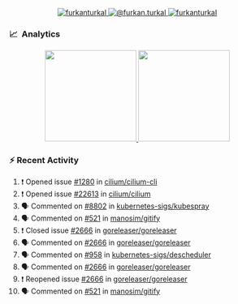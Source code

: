 <p align="center">
  <a href="https://linkedin.com/in/furkanturkal" target="blank">
    <img src="https://img.shields.io/badge/linkedin-%230077B5.svg?&style=for-the-badge&logo=linkedin&logoColor=white" alt="furkanturkal" />
  </a>
  <a href="https://medium.com/@furkan.turkal" target="blank">
    <img src="https://img.shields.io/badge/medium-%2312100E.svg?&style=for-the-badge&logo=medium&logoColor=white" alt="@furkan.turkal" />
  </a>
  <a href="https://twitter.com/furkanturkaI" target="blank">
    <img src="https://img.shields.io/badge/Twitter-1DA1F2?style=for-the-badge&logo=twitter&logoColor=white" alt="furkanturkaI" />
  </a>
</p>

### 📈 &nbsp;Analytics

<p align="center">
  <a href="https://coderstats.net/github/#Dentrax">
    <img height="180em" src="https://github-readme-stats-eight-theta.vercel.app/api?username=Dentrax&show_icons=true&theme=algolia&include_all_commits=true&count_private=true&line_height=26"/>
    <img height="180em" src="https://github-readme-stats-eight-theta.vercel.app/api/top-langs/?username=Dentrax&layout=compact&langs_count=8&theme=algolia&line_height=26"/>
  </a>
</p>

### :zap: Recent Activity

<!--START_SECTION:activity-->
1. ❗️ Opened issue [#1280](https://github.com/cilium/cilium-cli/issues/1280) in [cilium/cilium-cli](https://github.com/cilium/cilium-cli)
2. ❗️ Opened issue [#22613](https://github.com/cilium/cilium/issues/22613) in [cilium/cilium](https://github.com/cilium/cilium)
3. 🗣 Commented on [#8802](https://github.com/kubernetes-sigs/kubespray/issues/8802) in [kubernetes-sigs/kubespray](https://github.com/kubernetes-sigs/kubespray)
4. 🗣 Commented on [#521](https://github.com/manosim/gitify/issues/521) in [manosim/gitify](https://github.com/manosim/gitify)
5. ❗️ Closed issue [#2666](https://github.com/goreleaser/goreleaser/issues/2666) in [goreleaser/goreleaser](https://github.com/goreleaser/goreleaser)
6. 🗣 Commented on [#2666](https://github.com/goreleaser/goreleaser/issues/2666) in [goreleaser/goreleaser](https://github.com/goreleaser/goreleaser)
7. 🗣 Commented on [#958](https://github.com/kubernetes-sigs/descheduler/issues/958) in [kubernetes-sigs/descheduler](https://github.com/kubernetes-sigs/descheduler)
8. 🗣 Commented on [#2666](https://github.com/goreleaser/goreleaser/issues/2666) in [goreleaser/goreleaser](https://github.com/goreleaser/goreleaser)
9. ❗️ Reopened issue [#2666](https://github.com/goreleaser/goreleaser/issues/2666) in [goreleaser/goreleaser](https://github.com/goreleaser/goreleaser)
10. 🗣 Commented on [#521](https://github.com/manosim/gitify/issues/521) in [manosim/gitify](https://github.com/manosim/gitify)
<!--END_SECTION:activity-->
